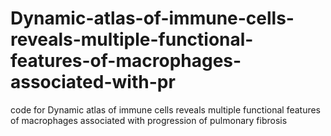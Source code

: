 # Dynamic-atlas-of-immune-cells-reveals-multiple-functional-features-of-macrophages-associated-with-pr
code for Dynamic atlas of immune cells reveals multiple functional features of macrophages associated with progression of pulmonary fibrosis
